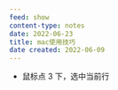 ```yaml
---
feed: show
content-type: notes
date: 2022-06-23
title: mac使用技巧
date created: 2022-06-09
---
```

- 鼠标点 3 下，选中当前行

